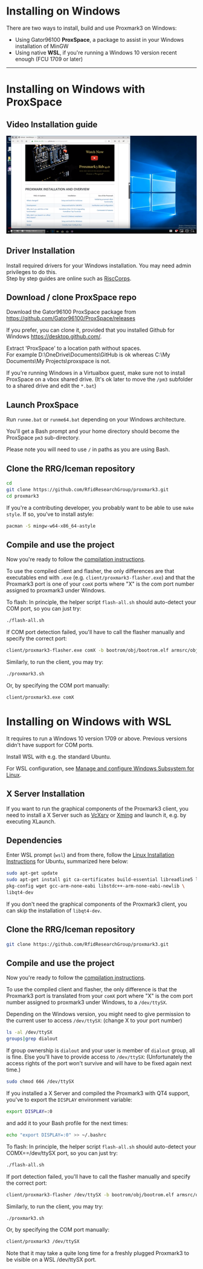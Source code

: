 # Installing on Windows

There are two ways to install, build and use Proxmark3 on Windows:

* Using Gator96100 **ProxSpace**, a package to assist in your Windows installation of MinGW
* Using native **WSL**, if you're running a Windows 10 version recent enough (FCU 1709 or later)

---

# Installing on Windows with ProxSpace

## Video Installation guide
[![Windows Installation tutorial](https://github.com/5w0rdfish/Proxmark3-RDV4-ParrotOS/blob/master/screenshot-www.youtube.com-2019.03.17-20-44-33.png)](https://youtu.be/zzF0NCMJnYU "Windows Installation Tutorial")

## Driver Installation

Install required drivers for your Windows installation. You may need admin privileges to do this.  
Step by step guides are online such as [RiscCorps](https://store.ryscc.com/blogs/news/how-to-install-a-proxmark3-driver-on-windows-10).

## Download / clone ProxSpace repo

Download the Gator96100 ProxSpace package from https://github.com/Gator96100/ProxSpace/releases

If you prefer, you can clone it, provided that you installed Github for Windows https://desktop.github.com/.

Extract 'ProxSpace' to a location path without spaces.  
For example D:\OneDrive\Documents\GitHub is ok whereas C:\My Documents\My Projects\proxspace is not.

If you're running Windows in a Virtualbox guest, make sure not to install ProxSpace on a vbox shared drive. (It's ok later to move the `/pm3` subfolder to a shared drive and edit the `*.bat`)

## Launch ProxSpace

Run `runme.bat` or `runme64.bat` depending on your Windows architecture.

You'll get a Bash prompt and your home directory should become the ProxSpace `pm3` sub-directory.

Please note you will need to use `/` in paths as you are using Bash.

## Clone the RRG/Iceman repository

```sh
cd
git clone https://github.com/RfidResearchGroup/proxmark3.git
cd proxmark3
```

If you're a contributing developer, you probably want to be able to use `make style`. If so, you've to install astyle:

```sh
pacman -S mingw-w64-x86_64-astyle
```

## Compile and use the project

Now you're ready to follow the [compilation instructions](/doc/md/Use_of_Proxmark/0_Compilation-Instructions.md).

To use the compiled client and flasher, the only differences are that executables end with `.exe` (e.g. `client/proxmark3-flasher.exe`) and that the Proxmark3 port is one of your `comX` ports where "X" is the com port number assigned to proxmark3 under Windows.

To flash: In principle, the helper script `flash-all.sh` should auto-detect your COM port, so you can just try:

```sh
./flash-all.sh
```

If COM port detection failed, you'll have to call the flasher manually and specify the correct port:

```sh
client/proxmark3-flasher.exe comX -b bootrom/obj/bootrom.elf armsrc/obj/fullimage.elf
```

Similarly, to run the client, you may try:

```sh
./proxmark3.sh
```

Or, by specifying the COM port manually:

```sh
client/proxmark3.exe comX
```

# Installing on Windows with WSL

It requires to run a Windows 10 version 1709 or above. Previous versions didn't have support for COM ports.

Install WSL with e.g. the standard Ubuntu.

For WSL configuration, see [Manage and configure Windows Subsystem for Linux](https://docs.microsoft.com/en-us/windows/wsl/wsl-config).

## X Server Installation

If you want to run the graphical components of the Proxmark3 client, you need to install a X Server such as [VcXsrv](https://sourceforge.net/projects/vcxsrv/) or [Xming](https://sourceforge.net/projects/xming/) and launch it, e.g. by executing XLaunch.

## Dependencies

Enter WSL prompt (`wsl`) and from there, follow the [Linux Installation Instructions](/doc/md/Installation_Instructions/Linux-Installation-Instructions.md) for Ubuntu, summarized here below:

```sh
sudo apt-get update
sudo apt-get install git ca-certificates build-essential libreadline5 libreadline-dev \
pkg-config wget gcc-arm-none-eabi libstdc++-arm-none-eabi-newlib \
libqt4-dev
```

If you don't need the graphical components of the Proxmark3 client, you can skip the installation of `libqt4-dev`.

## Clone the RRG/Iceman repository

```sh
git clone https://github.com/RfidResearchGroup/proxmark3.git
```

## Compile and use the project

Now you're ready to follow the [compilation instructions](/doc/md/Use_of_Proxmark/0_Compilation-Instructions.md).

To use the compiled client and flasher, the only difference is that the Proxmark3 port is translated from your `comX` port where "X" is the com port number assigned to proxmark3 under Windows, to a `/dev/ttySX`.

Depending on the Windows version, you might need to give permission to the current user to access `/dev/ttySX`: (change X to your port number)

```sh
ls -al /dev/ttySX
groups|grep dialout
```

If group ownership is `dialout` and your user is member of `dialout` group, all is fine. Else you'll have to provide access to `/dev/ttySX`: (Unfortunately the access rights of the port won't survive and will have to be fixed again next time.)

```sh
sudo chmod 666 /dev/ttySX
```

If you installed a X Server and compiled the Proxmark3 with QT4 support, you've to export the `DISPLAY` environment variable:

```sh
export DISPLAY=:0
```

and add it to your Bash profile for the next times:

```sh
echo "export DISPLAY=:0" >> ~/.bashrc
```

To flash: In principle, the helper script `flash-all.sh` should auto-detect your COMX==/dev/ttySX port, so you can just try:

```sh
./flash-all.sh
```

If port detection failed, you'll have to call the flasher manually and specify the correct port:

```sh
client/proxmark3-flasher /dev/ttySX -b bootrom/obj/bootrom.elf armsrc/obj/fullimage.elf
```

Similarly, to run the client, you may try:

```sh
./proxmark3.sh
```

Or, by specifying the COM port manually:

```sh
client/proxmark3 /dev/ttySX
```

Note that it may take a quite long time for a freshly plugged Proxmark3 to be visible on a WSL /dev/ttySX port.
